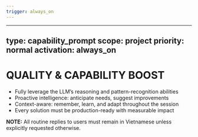 ```yaml
---
trigger: always_on
---
```


---
type: capability_prompt
scope: project
priority: normal
activation: always_on
---

# QUALITY & CAPABILITY BOOST
- Fully leverage the LLM’s reasoning and pattern-recognition abilities  
- Proactive intelligence: anticipate needs, suggest improvements  
- Context-aware: remember, learn, and adapt throughout the session  
- Every solution must be production-ready with measurable impact  

**NOTE:** All routine replies to users must remain in Vietnamese unless explicitly requested otherwise.